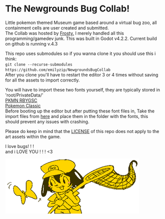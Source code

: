 # The Newgrounds Bug Collab!
 Little pokemon themed Museum game based around a virtual bug zoo, all containment cells are user created and submitted.  
 The Collab was hosted by [Frosty.](https://frosty.newgrounds.com/) I merely handled all this programming/gamedev junk. This was built in Godot v4.2.2. Current build on github is running  v.4.3  

 This repo uses submodules so if you wanna clone it you should use this i think:  
 `git clone --recurse-submodules https://github.com/emilyzip/NewgroundsBugCollab`   
 After you clone you'll have to restart the editor 3 or 4 times without saving for all the assets to import correctly.  
 
 You will have to import these two fonts yourself, they are typically stored in 'root/PrivateData/'   
 [PKMN RBYGSC](https://www.dafont.com/pkmn-rbygsc.font)    
 [Pokemon Classic](https://www.dafont.com/pokemon-classic.font)    
 Before booting up the editor but after putting these font files in, Take the import files from [here](https://github.com/emilyzip/NewgroundsBugCollab/tree/main/FontImports) and place them in the folder with the fonts, this should prevent any issues with crashing.
  
 Please do keep in mind that the [LICENSE](LICENSE) of this repo does not apply to the art assets within the game. 
  
 I love bugs! ! !  
 and i LOVE YOU ! ! ! <3  
  
 ![banner](https://github.com/emilyzip/BugAssets/blob/75c8a97a465449b7fb626f34768fcdad06e2aeed/bugbanner.png)
